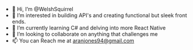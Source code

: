 - 👋 Hi, I’m @WelshSquirrel
- 👀 I’m interested in building API's and creating functional but sleek front ends.
- 🌱 I’m currently learning C# and delving into more React Native
- 💞️ I’m looking to collaborate on anything that challenges me
- 📫 You can Reach me at aranjones94@gmail.com

<!---
WelshSquirrel/WelshSquirrel is a ✨ special ✨ repository because its `README.md` (this file) appears on your GitHub profile.
You can click the Preview link to take a look at your changes.
--->
